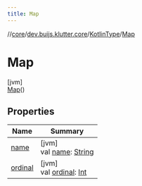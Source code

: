 ```yaml
---
title: Map
---
```

//[core](../../../../index.html)/[dev.buijs.klutter.core](../../index.html)/[KotlinType](../index.html)/[Map](index.html)



# Map



[jvm]\
[Map](index.html)()



## Properties


| Name | Summary |
|---|---|
| [name](../../../dev.buijs.klutter.core.config/-yaml-property-type/-int/index.html#-372974862%2FProperties%2F2024159499) | [jvm]<br>val [name](../../../dev.buijs.klutter.core.config/-yaml-property-type/-int/index.html#-372974862%2FProperties%2F2024159499): [String](https://kotlinlang.org/api/latest/jvm/stdlib/kotlin/-string/index.html) |
| [ordinal](../../../dev.buijs.klutter.core.config/-yaml-property-type/-int/index.html#-739389684%2FProperties%2F2024159499) | [jvm]<br>val [ordinal](../../../dev.buijs.klutter.core.config/-yaml-property-type/-int/index.html#-739389684%2FProperties%2F2024159499): [Int](https://kotlinlang.org/api/latest/jvm/stdlib/kotlin/-int/index.html) |

